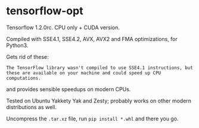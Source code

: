 # tensorflow-opt

Tensorflow 1.2.0rc. CPU only + CUDA version.

Compiled with SSE4.1, SSE4.2, AVX, AVX2 and FMA optimizations, for Python3.

Gets rid of these:

    The TensorFlow library wasn't compiled to use SSE4.1 instructions, but
    these are available on your machine and could speed up CPU computations.

and provides sensible speedups on modern CPUs.

Tested on Ubuntu Yakkety Yak and Zesty; probably works on other modern
distributions as well.

Uncompress the `.tar.xz` file, run `pip install *.whl` and there you go.
